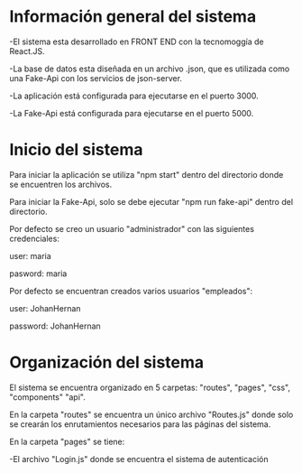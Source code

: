 # Información general del sistema


-El sistema esta desarrollado en FRONT END con la tecnomoggía de React.JS.

-La base de datos esta diseñada en un archivo .json, que es utilizada como una Fake-Api con los servicios de json-server.

-La aplicación está configurada para ejecutarse en el puerto 3000.

-La Fake-Api está configurada para ejecutarse en el puerto 5000.

# Inicio del sistema

Para iniciar la aplicación se utiliza "npm start" dentro del directorio donde se encuentren los archivos.

Para iniciar la Fake-Api, solo se debe ejecutar "npm run fake-api" dentro del directorio.

Por defecto se creo un usuario "administrador" con las siguientes credenciales:

user: maria

pasword: maria

Por defecto se encuentran creados varios usuarios "empleados":

user: JohanHernan

password: JohanHernan

# Organización del sistema

El sistema se encuentra organizado en 5 carpetas: "routes", "pages", "css", "components" "api".

En la carpeta "routes" se encuentra un único archivo "Routes.js" donde solo se crearán los enrutamientos necesarios para las páginas del sistema.

En la carpeta "pages" se tiene:

-El archivo "Login.js" donde se encuentra el sistema de autenticación



